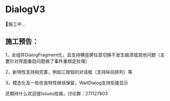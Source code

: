 # DialogV3
🚧施工中...

## 施工预告：

1，全组件DialogFragment化，且支持横竖屏任意切换不发生崩溃或其他问题（主要针对界面重启问题做了事件重绑定处理）

2，新特性支持和完善，例如三按钮的对话框（支持纵向排列）等

3，模态化及一些优良特性继续保留，WaitDialog支持衔接显示

还期待什么欢迎提Issues给我，讨论群：271127803
